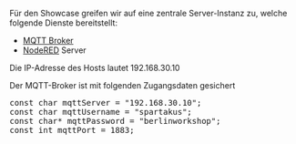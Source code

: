 <!--META {"title":"Zentrale Server-Instanz","tags":["showcase"],"createDate":null,"updateDate":1489755270919} -->
Für den Showcase greifen wir auf eine zentrale Server-Instanz zu, welche folgende Dienste bereitstellt:

* [MQTT Broker](/mqtt-broker)
* [NodeRED](/nodered) Server 

Die IP-Adresse des Hosts lautet 192.168.30.10

Der MQTT-Broker ist mit folgenden Zugangsdaten gesichert

<pre>
const char mqttServer = "192.168.30.10";
const char mqttUsername = "spartakus";
const char* mqttPassword = "berlinworkshop";
const int mqttPort = 1883;
</pre>